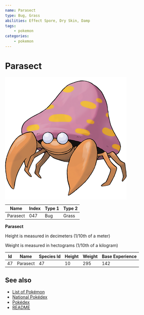 ```yaml
---
name: Parasect
type: Bug, Grass
abilities: Effect Spore, Dry Skin, Damp
tags:
    - pokemon
categories:
    - pokemon
---
```


# Parasect


![Parasect](images/047.png)

| **Name** | **Index** | **Type 1** | **Type 2** |
|----|----|----|----|
| Parasect | 047 | Bug | Grass  |

**Parasect** 


Height is measured in decimeters (1/10th of a meter)

Weight is measured in hectograms (1/10th of a kilogram)

| **Id** | **Name** | **Species Id** | **Height** | **Weight** | **Base Experience** |
|--------|----------|----------------|------------|------------|---------------------|
| 47 | Parasect | 47 | 10 | 295 | 142 |


## See also

- [List of Pokémon](../pokemon.md)
- [National Pokédex](../national_pokedex.md)
- [Pokédex](../pokedex.md)
- [README](../README.md)
